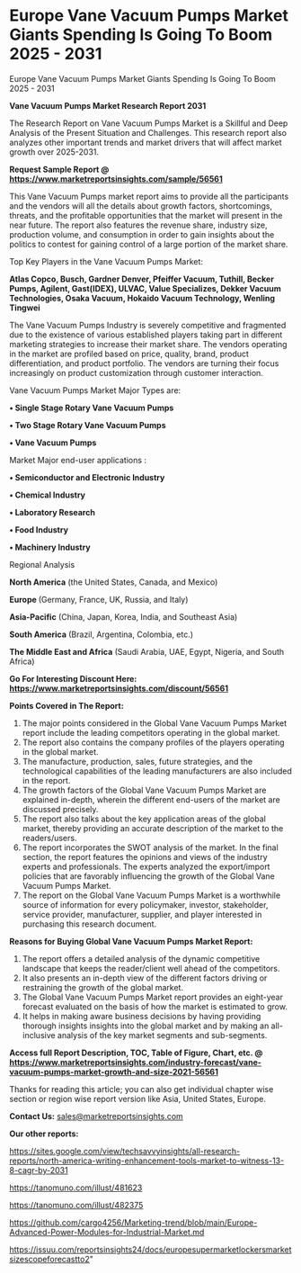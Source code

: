 # Europe Vane Vacuum Pumps Market Giants Spending Is Going To Boom 2025 - 2031
 Europe Vane Vacuum Pumps Market Giants Spending Is Going To Boom 2025 - 2031

<strong>Vane Vacuum Pumps Market Research Report 2031</strong>

The Research Report on Vane Vacuum Pumps Market is a Skillful and Deep Analysis of the Present Situation and Challenges. This research report also analyzes other important trends and market drivers that will affect market growth over 2025-2031.

<strong>Request Sample Report @ <a href=https://www.marketreportsinsights.com/sample/56561>https://www.marketreportsinsights.com/sample/56561</a></strong>

This Vane Vacuum Pumps market report aims to provide all the participants and the vendors will all the details about growth factors, shortcomings, threats, and the profitable opportunities that the market will present in the near future. The report also features the revenue share, industry size, production volume, and consumption in order to gain insights about the politics to contest for gaining control of a large portion of the market share.

Top Key Players in the Vane Vacuum Pumps Market:

<strong>Atlas Copco, Busch, Gardner Denver, Pfeiffer Vacuum, Tuthill, Becker Pumps, Agilent, Gast(IDEX), ULVAC, Value Specializes, Dekker Vacuum Technologies, Osaka Vacuum, Hokaido Vacuum Technology, Wenling Tingwei</strong>

The Vane Vacuum Pumps Industry is severely competitive and fragmented due to the existence of various established players taking part in different marketing strategies to increase their market share. The vendors operating in the market are profiled based on price, quality, brand, product differentiation, and product portfolio. The vendors are turning their focus increasingly on product customization through customer interaction.

Vane Vacuum Pumps Market Major Types are:

<strong>• Single Stage Rotary Vane Vacuum Pumps

• Two Stage Rotary Vane Vacuum Pumps

• Vane Vacuum Pumps</strong>

Market Major end-user applications :

<strong>• Semiconductor and Electronic Industry

• Chemical Industry

• Laboratory Research

• Food Industry

• Machinery Industry</strong>

Regional Analysis

</u><strong><b>North America</b></strong> (the United States, Canada, and Mexico)

<strong><b>Europe </b></strong>(Germany, France, UK, Russia, and Italy)

<strong><b>Asia-Pacific</b></strong> (China, Japan, Korea, India, and Southeast Asia)

<strong><b>South America</b></strong> (Brazil, Argentina, Colombia, etc.)

<strong><b>The Middle East and Africa</b></strong> (Saudi Arabia, UAE, Egypt, Nigeria, and South Africa)

<strong>Go For Interesting Discount Here: <a href=https://www.marketreportsinsights.com/discount/56561>https://www.marketreportsinsights.com/discount/56561</a></strong>

<strong>Points Covered in The Report:</strong>
<ol>
  <li>The major points considered in the Global Vane Vacuum Pumps Market report include the leading competitors operating in the global market.</li>
  <li>The report also contains the company profiles of the players operating in the global market.</li>
  <li>The manufacture, production, sales, future strategies, and the technological capabilities of the leading manufacturers are also included in the report.</li>
  <li>The growth factors of the Global Vane Vacuum Pumps Market are explained in-depth, wherein the different end-users of the market are discussed precisely.</li>
  <li>The report also talks about the key application areas of the global market, thereby providing an accurate description of the market to the readers/users.</li>
  <li>The report incorporates the SWOT analysis of the market. In the final section, the report features the opinions and views of the industry experts and professionals. The experts analyzed the export/import policies that are favorably influencing the growth of the Global Vane Vacuum Pumps Market.</li>
  <li>The report on the Global Vane Vacuum Pumps Market is a worthwhile source of information for every policymaker, investor, stakeholder, service provider, manufacturer, supplier, and player interested in purchasing this research document.</li>
</ol>
<strong>Reasons for Buying Global Vane Vacuum Pumps Market Report:</strong>

<ol>
  <li>The report offers a detailed analysis of the dynamic competitive landscape that keeps the reader/client well ahead of the competitors.</li>
  <li>It also presents an in-depth view of the different factors driving or restraining the growth of the global market.</li>
  <li>The Global Vane Vacuum Pumps Market report provides an eight-year forecast evaluated on the basis of how the market is estimated to grow.</li>
  <li>It helps in making aware business decisions by having providing thorough insights insights into the global market and by making an all-inclusive analysis of the key market segments and sub-segments.</li>
</ol>
<strong>Access full Report Description, TOC, Table of Figure, Chart, etc. @ <a href=https://www.marketreportsinsights.com/industry-forecast/vane-vacuum-pumps-market-growth-and-size-2021-56561>https://www.marketreportsinsights.com/industry-forecast/vane-vacuum-pumps-market-growth-and-size-2021-56561</a></strong>


Thanks for reading this article; you can also get individual chapter wise section or region wise report version like Asia, United States, Europe.

<strong>Contact Us:</strong>
sales@marketreportsinsights.com

<strong>Our other reports:</strong>

<a href=https://sites.google.com/view/techsavvyinsights/all-research-reports/north-america-writing-enhancement-tools-market-to-witness-13-8-cagr-by-2031>https://sites.google.com/view/techsavvyinsights/all-research-reports/north-america-writing-enhancement-tools-market-to-witness-13-8-cagr-by-2031</a>

<a href=https://tanomuno.com/illust/481623>https://tanomuno.com/illust/481623</a>

<a href=https://tanomuno.com/illust/482375>https://tanomuno.com/illust/482375</a>

<a href=https://github.com/cargo4256/Marketing-trend/blob/main/Europe-Advanced-Power-Modules-for-Industrial-Market.md>https://github.com/cargo4256/Marketing-trend/blob/main/Europe-Advanced-Power-Modules-for-Industrial-Market.md</a>

<a href=https://issuu.com/reportsinsights24/docs/europesupermarketlockersmarketsizescopeforecastto2>https://issuu.com/reportsinsights24/docs/europesupermarketlockersmarketsizescopeforecastto2</a>"
